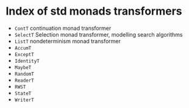 # Index of std monads transformers

- `ContT`     continuation monad transformer
- `SelectT`   Selection monad transformer, modelling search algorithms
- `ListT`     nondeterminism monad transformer
- `AccumT`    
- `ExceptT`   
- `IdentityT` 
- `MaybeT`    
- `RandomT`   
- `ReaderT`   
- `RWST`      
- `StateT`    
- `WriterT`   
